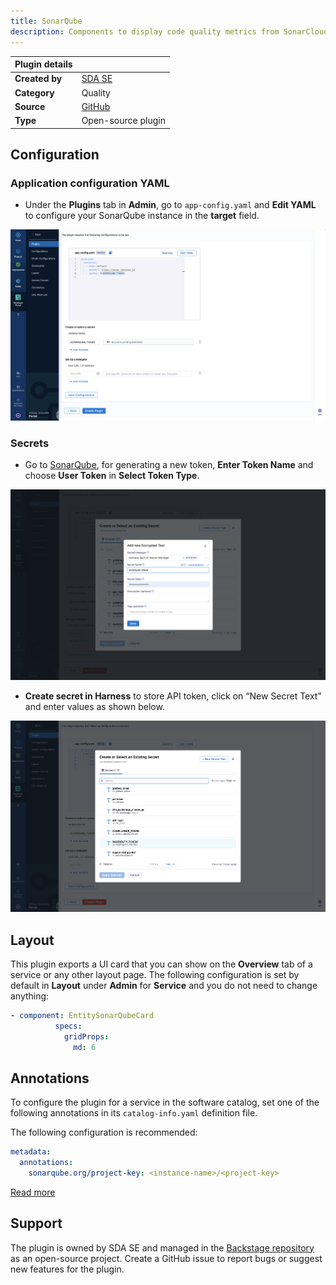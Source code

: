 ```yaml
---
title: SonarQube
description: Components to display code quality metrics from SonarCloud and SonarQube.
---
```


| Plugin details |                                                                                |
| -------------- | ------------------------------------------------------------------------------ |
| **Created by** | [SDA SE](https://sda.se/)                                                      |
| **Category**   | Quality                                                                        |
| **Source**     | [GitHub](https://github.com/backstage/backstage/blob/master/plugins/sonarqube) |
| **Type**       | Open-source plugin                                                             |


## Configuration

### Application configuration YAML

- Under the **Plugins** tab in **Admin**, go to `app-config.yaml` and **Edit YAML** to configure your SonarQube instance in the **target** field.

![](./static/app-config-sq.png)

### Secrets

- Go to [SonarQube](https://sonar.harness.io/account/security), for generating a new token, **Enter Token Name** and choose **User Token** in **Select Token Type**. 

![](./static/add-secret-sq.png)

- **Create secret in Harness** to store API token, click on “New Secret Text” and enter values as shown below.

![](./static/create-secret-sq.png)

## Layout

This plugin exports a UI card that you can show on the **Overview** tab of a service or any other layout page.  The following configuration is set by default in **Layout** under **Admin** for **Service** and you do not need to change anything:

```yaml
- component: EntitySonarQubeCard
          specs:
            gridProps:
              md: 6
```

## Annotations

To configure the plugin for a service in the software catalog, set one of the following annotations in its `catalog-info.yaml` definition file.

The following configuration is recommended:

```yaml
metadata:
  annotations:
    sonarqube.org/project-key: <instance-name>/<project-key>
```

[Read more](https://github.com/backstage/backstage/blob/master/plugins/sonarqube/README.md#getting-started)

## Support

The plugin is owned by SDA SE and managed in the [Backstage repository](https://github.com/backstage/backstage) as an open-source project. Create a GitHub issue to report bugs or suggest new features for the plugin.

